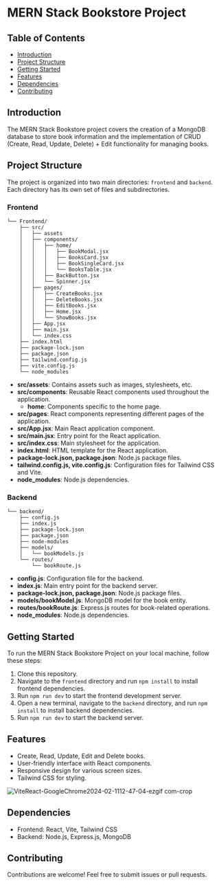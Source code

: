 # MERN Stack Bookstore Project

## Table of Contents
- [Introduction](#introduction)
- [Project Structure](#project-structure)
- [Getting Started](#getting-started)
- [Features](#features)
- [Dependencies](#dependencies)
- [Contributing](#contributing)

## Introduction
The MERN Stack Bookstore project covers the creation of a MongoDB database to store book information and the implementation of CRUD (Create, Read, Update, Delete) + Edit functionality for managing books.

## Project Structure
The project is organized into two main directories: `frontend` and `backend`. Each directory has its own set of files and subdirectories.

### Frontend

```
└── Frontend/
    ├── src/
    │   ├── assets
    │   ├── components/
    │   │   ├── home/
    │   │   │   ├── BookModal.jsx
    │   │   │   ├── BooksCard.jsx
    │   │   │   ├── BookSingleCard.jsx
    │   │   │   └── BooksTable.jsx
    │   │   ├── BackButton.jsx
    │   │   └── Spinner.jsx
    │   ├── pages/
    │   │   ├── CreateBooks.jsx
    │   │   ├── DeleteBooks.jsx
    │   │   ├── EditBooks.jsx
    │   │   ├── Home.jsx
    │   │   └── ShowBooks.jsx
    │   ├── App.jsx
    │   ├── main.jsx
    │   └── index.css
    ├── index.html
    ├── package-lock.json
    ├── package.json
    ├── tailwind.config.js
    ├── vite.config.js
    └── node_modules
```

- **src/assets**: Contains assets such as images, stylesheets, etc.
- **src/components**: Reusable React components used throughout the application.
  - **home**: Components specific to the home page.
- **src/pages**: React components representing different pages of the application.
- **src/App.jsx**: Main React application component.
- **src/main.jsx**: Entry point for the React application.
- **src/index.css**: Main stylesheet for the application.
- **index.html**: HTML template for the React application.
- **package-lock.json, package.json**: Node.js package files.
- **tailwind.config.js, vite.config.js**: Configuration files for Tailwind CSS and Vite.
- **node_modules**: Node.js dependencies.

### Backend

```
└── backend/
    ├── config.js
    ├── index.js
    ├── package-lock.json
    ├── package.json
    ├── node-modules
    ├── models/
    │   └── bookModels.js
    └── routes/
        └── bookRoute.js
```
- **config.js**: Configuration file for the backend.
- **index.js**: Main entry point for the backend server.
- **package-lock.json, package.json**: Node.js package files.
- **models/bookModel.js**: MongoDB model for the book entity.
- **routes/bookRoute.js**: Express.js routes for book-related operations.
- **node_modules**: Node.js dependencies.

## Getting Started
To run the MERN Stack Bookstore Project on your local machine, follow these steps:

1. Clone this repository.
2. Navigate to the `frontend` directory and run `npm install` to install frontend dependencies.
3. Run `npm run dev` to start the frontend development server.
4. Open a new terminal, navigate to the `backend` directory, and run `npm install` to install backend dependencies.
5. Run `npm run dev` to start the backend server.

## Features
- Create, Read, Update, Edit and Delete books.
- User-friendly interface with React components.
- Responsive design for various screen sizes.
- Tailwind CSS for styling.

![ViteReact-GoogleChrome2024-02-1112-47-04-ezgif com-crop](https://github.com/SanskritiGupta05/Bookstore-mern-app/assets/77205923/0c748522-7392-4b96-9bad-2e5d8cab475b)


## Dependencies
- Frontend: React, Vite, Tailwind CSS
- Backend: Node.js, Express.js, MongoDB

## Contributing
Contributions are welcome! Feel free to submit issues or pull requests.
